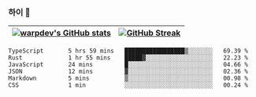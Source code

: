 
### 하이 👋
[![warpdev's GitHub stats](https://github-readme-stats.vercel.app/api?username=warpdev&show_icons=true&theme=vue-dark)](#) |[![GitHub Streak](https://github-readme-streak-stats.herokuapp.com/?user=warpdev&theme=dark)](#)
--- | --- |
<!--START_SECTION:waka-->

```text
TypeScript       5 hrs 59 mins   █████████████████▒░░░░░░░   69.39 %
Rust             1 hr 55 mins    █████▓░░░░░░░░░░░░░░░░░░░   22.23 %
JavaScript       24 mins         █░░░░░░░░░░░░░░░░░░░░░░░░   04.66 %
JSON             12 mins         ▓░░░░░░░░░░░░░░░░░░░░░░░░   02.36 %
Markdown         5 mins          ▒░░░░░░░░░░░░░░░░░░░░░░░░   00.98 %
CSS              1 min           ░░░░░░░░░░░░░░░░░░░░░░░░░   00.24 %
```

<!--END_SECTION:waka-->

<!--
**warpdev/warpdev** is a ✨ _special_ ✨ repository because its `README.md` (this file) appears on your GitHub profile.

Here are some ideas to get you started:

- 🔭 I’m currently working on ...
- 🌱 I’m currently learning ...
- 👯 I’m looking to collaborate on ...
- 🤔 I’m looking for help with ...
- 💬 Ask me about ...
- 📫 How to reach me: ...
- 😄 Pronouns: ...
- ⚡ Fun fact: ...
-->

